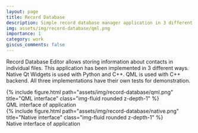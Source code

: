 ```yaml
---
layout: page
title: Record Database
description: Simple record database manager application in 3 different implementations.
img: assets/img/record-database/qml.png
importance: 1
category: work
giscus_comments: false
---
```


Record Database Editor allows storing information about contacts in individual files. This application has been implemented in 3 different ways. Native Qt Widgets is used with Python and C++. QML is used with C++ backend. All three implementations have their own tests for demonstration.


<div class="row">
    <div class="col-sm mt-3 mt-md-0">
        {% include figure.html path="assets/img/record-database/qml.png" title="QML interface" class="img-fluid rounded z-depth-1" %}
    </div>
</div>
<div class="caption">
    QML interface of application
</div>


<div class="row">
    <div class="col-sm mt-3 mt-md-0">
        {% include figure.html path="assets/img/record-database/native.png" title="Native interface" class="img-fluid rounded z-depth-1" %}
    </div>
</div>
<div class="caption">
    Native interface of application
</div>
